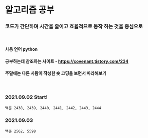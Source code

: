 # 알고리즘 공부

### 코드가 간단하며 시간을 줄이고 효율적으로 동작 하는 것을 중심으로
&nbsp;
#### 사용 언어 python
#### 공부하는데 참조하는 사이트 - https://covenant.tistory.com/234
#### 주말에는 다른 사람이 작성한 숏 코딩을 보면서 따라해보기
&nbsp;

### 2021.09.02 Start!
    백준 2438, 2439, 2440, 2441, 2442, 2443, 2444

### 2021.09.03
    백준 2562, 5598 